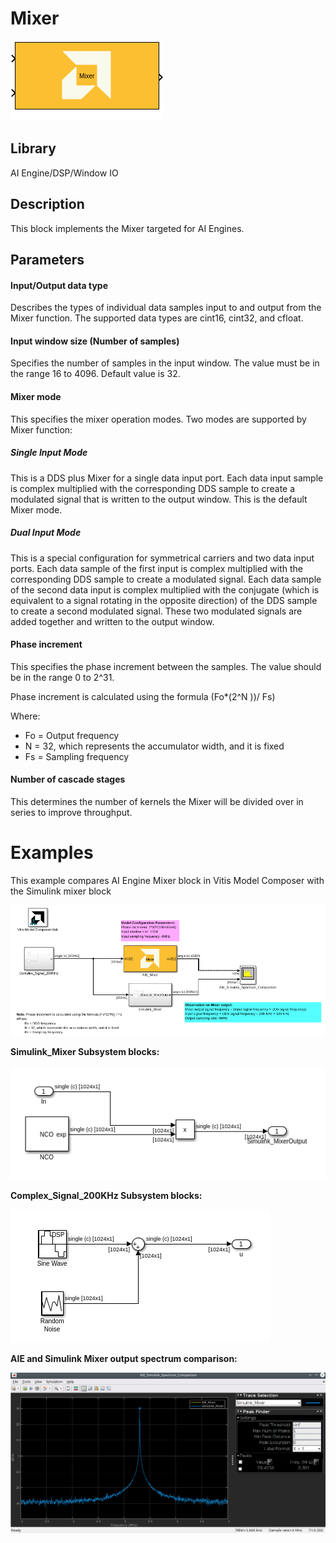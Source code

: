 # Mixer

  
![](./Images/block.png)  

## Library

AI Engine/DSP/Window IO

## Description

This block implements the Mixer targeted for AI Engines.

## Parameters

#### Input/Output data type  
Describes the types of individual data samples input to and output from
the Mixer function. The supported data types are cint16, cint32, and
cfloat.

#### Input window size (Number of samples)  
Specifies the number of samples in the input window. The value must be
in the range 16 to 4096. Default value is 32.

#### Mixer mode  
This specifies the mixer operation modes. Two modes are supported by
Mixer function:

##### Single Input Mode
This is a DDS plus Mixer for a single data input port. Each data input
sample is complex multiplied with the corresponding DDS sample to create
a modulated signal that is written to the output window. This is the
default Mixer mode.

##### Dual Input Mode
This is a special configuration for symmetrical carriers and two data
input ports. Each data sample of the first input is complex multiplied
with the corresponding DDS sample to create a modulated signal. Each
data sample of the second data input is complex multiplied with the
conjugate (which is equivalent to a signal rotating in the opposite
direction) of the DDS sample to create a second modulated signal. These
two modulated signals are added together and written to the output
window.

#### Phase increment  
This specifies the phase increment between the samples. The value should
be in the range 0 to 2^31.

Phase increment is calculated using the formula (Fo\*(2^N ))/ Fs)

Where:
  - Fo = Output frequency
  - N = 32, which represents the accumulator width, and it is fixed
  - Fs = Sampling frequency

#### Number of cascade stages
This determines the number of kernels the Mixer will be divided over in series to improve throughput.

# Examples 
This example compares AI Engine Mixer block in Vitis Model Composer with the Simulink mixer block

![](./Images/Mixer_Example.png) 

**Simulink_Mixer Subsystem blocks:**

![](./Images/Simulink_Mixer.png) 

**Complex_Signal_200KHz Subsystem blocks:**

![](./Images/Complex_Signal_200KHz.png) 

**AIE and Simulink Mixer output spectrum comparison:**

![](./Images/Mixer_output.png) 
